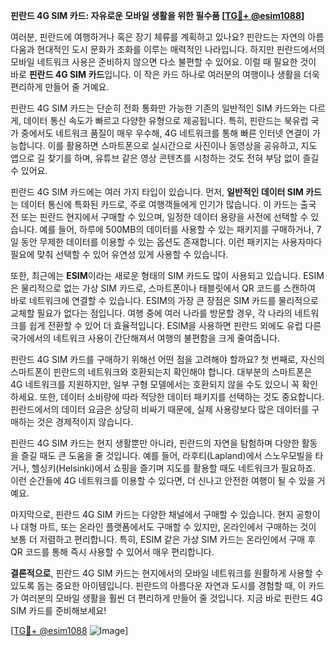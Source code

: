 **핀란드 4G SIM 카드: 자유로운 모바일 생활을 위한 필수품 [[TG💪+ @esim1088](https://t.me/s/esim1088)]**

여러분, 핀란드에 여행하거나 혹은 장기 체류를 계획하고 있나요? 핀란드는 자연의 아름다움과 현대적인 도시 문화가 조화를 이루는 매력적인 나라입니다. 하지만 핀란드에서의 모바일 네트워크 사용은 준비하지 않으면 다소 불편할 수 있어요. 이럴 때 필요한 것이 바로 **핀란드 4G SIM 카드**입니다. 이 작은 카드 하나로 여러분의 여행이나 생활을 더욱 편리하게 만들어 줄 거예요.

핀란드 4G SIM 카드는 단순히 전화 통화만 가능한 기존의 일반적인 SIM 카드와는 다르게, 데이터 통신 속도가 빠르고 다양한 유형으로 제공됩니다. 특히, 핀란드는 북유럽 국가 중에서도 네트워크 품질이 매우 우수해, 4G 네트워크를 통해 빠른 인터넷 연결이 가능합니다. 이를 활용하면 스마트폰으로 실시간으로 사진이나 동영상을 공유하고, 지도 앱으로 길 찾기를 하며, 유튜브 같은 영상 콘텐츠를 시청하는 것도 전혀 부담 없이 즐길 수 있어요.

핀란드 4G SIM 카드에는 여러 가지 타입이 있습니다. 먼저, **일반적인 데이터 SIM 카드**는 데이터 통신에 특화된 카드로, 주로 여행객들에게 인기가 많습니다. 이 카드는 출국 전 또는 핀란드 현지에서 구매할 수 있으며, 일정한 데이터 용량을 사전에 선택할 수 있습니다. 예를 들어, 하루에 500MB의 데이터를 사용할 수 있는 패키지를 구매하거나, 7일 동안 무제한 데이터를 이용할 수 있는 옵션도 존재합니다. 이런 패키지는 사용자마다 필요에 맞춰 선택할 수 있어 유연성 있게 사용할 수 있습니다.

또한, 최근에는 **ESIM**이라는 새로운 형태의 SIM 카드도 많이 사용되고 있습니다. ESIM은 물리적으로 없는 가상 SIM 카드로, 스마트폰이나 태블릿에서 QR 코드를 스캔하여 바로 네트워크에 연결할 수 있습니다. ESIM의 가장 큰 장점은 SIM 카드를 물리적으로 교체할 필요가 없다는 점입니다. 여행 중에 여러 나라를 방문할 경우, 각 나라의 네트워크를 쉽게 전환할 수 있어 더 효율적입니다. ESIM을 사용하면 핀란드 외에도 유럽 다른 국가에서의 네트워크 사용이 간단해져서 여행의 불편함을 크게 줄여줍니다.

핀란드 4G SIM 카드를 구매하기 위해선 어떤 점을 고려해야 할까요? 첫 번째로, 자신의 스마트폰이 핀란드의 네트워크와 호환되는지 확인해야 합니다. 대부분의 스마트폰은 4G 네트워크를 지원하지만, 일부 구형 모델에서는 호환되지 않을 수도 있으니 꼭 확인하세요. 또한, 데이터 소비량에 따라 적당한 데이터 패키지를 선택하는 것도 중요합니다. 핀란드에서의 데이터 요금은 상당히 비싸기 때문에, 실제 사용량보다 많은 데이터를 구매하는 것은 경제적이지 않습니다.

핀란드 4G SIM 카드는 현지 생활뿐만 아니라, 핀란드의 자연을 탐험하며 다양한 활동을 즐길 때도 큰 도움을 줄 것입니다. 예를 들어, 라후티(Lapland)에서 스노우모빌을 타거나, 헬싱키(Helsinki)에서 쇼핑을 즐기며 지도를 활용할 때도 네트워크가 필요하죠. 이런 순간들에 4G 네트워크를 이용할 수 있다면, 더 신나고 안전한 여행이 될 수 있을 거예요.

마지막으로, 핀란드 4G SIM 카드는 다양한 채널에서 구매할 수 있습니다. 현지 공항이나 대형 마트, 또는 온라인 플랫폼에서도 구매할 수 있지만, 온라인에서 구매하는 것이 보통 더 저렴하고 편리합니다. 특히, ESIM 같은 가상 SIM 카드는 온라인에서 구매 후 QR 코드를 통해 즉시 사용할 수 있어서 매우 편리합니다.

**결론적으로**, 핀란드 4G SIM 카드는 현지에서의 모바일 네트워크를 원활하게 사용할 수 있도록 돕는 중요한 아이템입니다. 핀란드의 아름다운 자연과 도시를 경험할 때, 이 카드가 여러분의 모바일 생활을 훨씬 더 편리하게 만들어 줄 것입니다. 지금 바로 핀란드 4G SIM 카드를 준비해보세요! 

[[TG💪+ @esim1088](https://t.me/s/esim1088) ![Image](https://i.postimg.cc/Y0z9fWf4/image.png)]